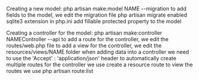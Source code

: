 Creating a new model:
    php artisan make:model NAME --migration
    to add fields to the model, we edit the migration file
    php artisan migrate
    enabled sqlite3 extension in php.ini
    add fillable protected property to the model

Creating a controller for the model:
    php artisan make:controller NAMEController --api
    to add a route for the controller, we edit the routes/web.php file
    to add a view for the controller, we edit the resources/views/NAME folder
    when adding data into a controller we need to use
    the 'Accept' : 'application/json' header
    to automatically create multiple routes for the controller we use create a resource route
    to view the routes we use php artisan route:list